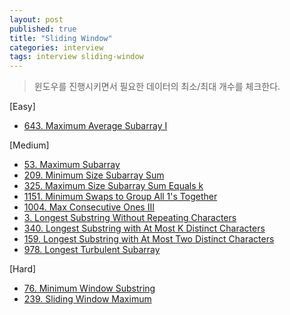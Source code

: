 ```yaml
---
layout: post
published: true
title: "Sliding Window"
categories: interview
tags: interview sliding-window
---
```


> 윈도우를 진행시키면서 필요한 데이터의 최소/최대 개수를 체크한다.

[Easy]
- [643. Maximum Average Subarray I](problems/2023-05-17-maximum-average-subarray-i)

[Medium]
- [53. Maximum Subarray](/interview/2023/05/21/maximum-subarray/)
- [209. Minimum Size Subarray Sum](/interview/2023/05/21/minimum-size-subarray-sum/)
- [325. Maximum Size Subarray Sum Equals k](/interview/2023/05/21/maximum-size-subarray-sum-equals-k/)
- [1151. Minimum Swaps to Group All 1's Together](/interview/2023/05/21/minimum-swaps-to-group-all-1s-together/)
- [1004. Max Consecutive Ones III](/interview/2023/05/21/max-consecutive-ones-iii/)
- [3. Longest Substring Without Repeating Characters](/interview/2023/05/21/longest-substring-without-repeating-characters/)
- [340. Longest Substring with At Most K Distinct Characters](/interview/2023/05/21/longest-substring-with-at-most-k-distinct-characters/)
- [159. Longest Substring with At Most Two Distinct Characters](/interview/2023/05/21/longest-substring-with-at-most-two-distinct-characters/)
- [978. Longest Turbulent Subarray](/interview/2023/05/21/longest-turbulent-subarray/)

[Hard]
- [76. Minimum Window Substring](/interview/2023/05/21/minimum-window-substring/)
- [239. Sliding Window Maximum](/interview/2023/05/21/sliding-window-maximum/)